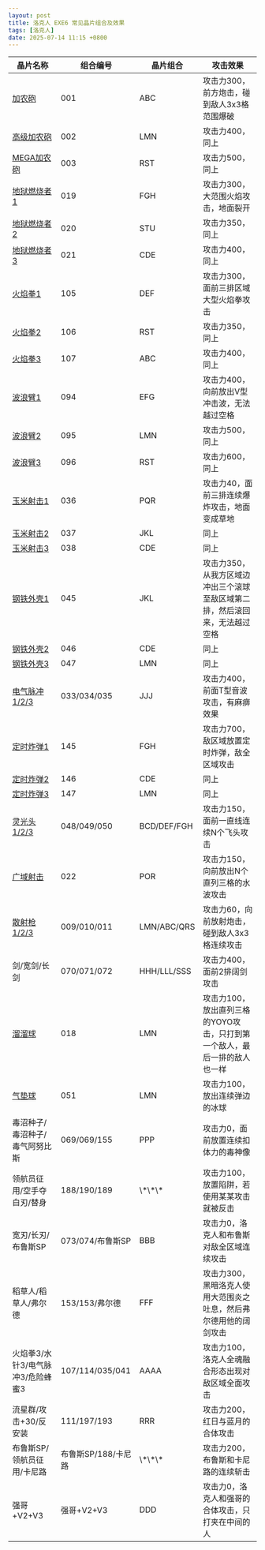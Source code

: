 ```yaml
---
layout: post
title: 洛克人 EXE6 常见晶片组合及效果
tags: [洛克人]
date: 2025-07-14 11:15 +0800
---
```


<table>
    <thead>
        <tr>
            <th>晶片名称</th>
            <th>组合编号</th>
            <th>晶片组合</th>
            <th>攻击效果</th>
        </tr>
    </thead>
    <tbody>
        <tr>
            <td><a href="/2025/07/14/mega-man-exe-6-chip-source/#no001加农砲キャノンcannon">加农砲</a></td>
            <td>001</td>
            <td>ABC</td>
            <td>攻击力300，前方炮击，碰到敌人3x3格范围爆破</td>
        </tr>
        <tr>
            <td><a href="/2025/07/14/mega-man-exe-6-chip-source/#no002高级加农砲ハイキャノンhicannon">高级加农砲</a></td>
            <td>002</td>
            <td>LMN</td>
            <td>攻击力400，同上</td>
        </tr>
        <tr>
            <td><a href="/2025/07/14/mega-man-exe-6-chip-source/#no003mega加农砲メガキャノンm-cannon">MEGA加农砲</a></td>
            <td>003</td>
            <td>RST</td>
            <td>攻击力500，同上</td>
        </tr>
        <tr>
            <td><a href="/2025/07/14/mega-man-exe-6-chip-source/#no019地狱燃烧者1ヘルズバーナー１firebrn1">地狱燃烧者1</a></td>
            <td>019</td>
            <td>FGH</td>
            <td>攻击力300，大范围火焰攻击，地面裂开</td>
        </tr>
        <tr>
            <td><a href="/2025/07/14/mega-man-exe-6-chip-source/#no020地狱燃烧者2ヘルズバーナー２firebrn2">地狱燃烧者2</a></td>
            <td>020</td>
            <td>STU</td>
            <td>攻击力350，同上</td>
        </tr>
        <tr>
            <td><a href="/2025/07/14/mega-man-exe-6-chip-source/#no021地狱燃烧者3ヘルズバーナー３firebrn3">地狱燃烧者3</a></td>
            <td>021</td>
            <td>CDE</td>
            <td>攻击力400，同上</td>
        </tr>
        <tr>
            <td><a href="/2025/07/14/mega-man-exe-6-chip-source/#no021地狱燃烧者3ヘルズバーナー３firebrn3">火焰拳1</a></td>
            <td>105</td>
            <td>DEF</td>
            <td>攻击力300，面前三排区域大型火焰拳攻击</td>
        </tr>
        <tr>
            <td><a href="/2025/07/14/mega-man-exe-6-chip-source/#no021地狱燃烧者3ヘルズバーナー３firebrn3">火焰拳2</a></td>
            <td>106</td>
            <td>RST</td>
            <td>攻击力350，同上</td>
        </tr>
        <tr>
            <td><a href="/2025/07/14/mega-man-exe-6-chip-source/#no021地狱燃烧者3ヘルズバーナー３firebrn3">火焰拳3</a></td>
            <td>107</td>
            <td>ABC</td>
            <td>攻击力400，同上</td>
        </tr>
        <tr>
            <td><a href="/2025/07/14/mega-man-exe-6-chip-source/#no094波浪臂1ウェーブアーム１wavearm1">波浪臂1</a></td>
            <td>094</td>
            <td>EFG</td>
            <td>攻击力400，向前放出V型冲击波，无法越过空格</td>
        </tr>
        <tr>
            <td><a href="/2025/07/14/mega-man-exe-6-chip-source/#no095波浪臂2ウェーブアーム２wavearm2">波浪臂2</a></td>
            <td>095</td>
            <td>LMN</td>
            <td>攻击力500，同上</td>
        </tr>
        <tr>
            <td><a href="/2025/07/14/mega-man-exe-6-chip-source/#no096波浪臂3ウェーブアーム３wavearm3">波浪臂3</a></td>
            <td>096</td>
            <td>RST</td>
            <td>攻击力600，同上</td>
        </tr>
        <tr>
            <td><a href="/2025/07/14/mega-man-exe-6-chip-source/#no036玉米射击1コーンショット１cornsht1">玉米射击1</a></td>
            <td>036</td>
            <td>PQR</td>
            <td>攻击力40，面前三排连续爆炸攻击，地面变成草地</td>
        </tr>
        <tr>
            <td><a href="/2025/07/14/mega-man-exe-6-chip-source/#no037玉米射击2コーンショット２cornsht2">玉米射击2</a></td>
            <td>037</td>
            <td>JKL</td>
            <td>同上</td>
        </tr>
        <tr>
            <td><a href="/2025/07/14/mega-man-exe-6-chip-source/#no038玉米射击3コーンショット３cornsht3">玉米射击3</a></td>
            <td>038</td>
            <td>CDE</td>
            <td>同上</td>
        </tr>
        <tr>
            <td><a href="/2025/07/14/mega-man-exe-6-chip-source/#no045钢铁外壳1アイアンシェル１ironshl1">钢铁外壳1</a></td>
            <td>045</td>
            <td>JKL</td>
            <td>攻击力350，从我方区域边冲出三个滚球至敌区域第二排，然后滚回来，无法越过空格</td>
        </tr>
        <tr>
            <td><a href="/2025/07/14/mega-man-exe-6-chip-source/#no046钢铁外壳2アイアンシェル２ironshl2">钢铁外壳2</a></td>
            <td>046</td>
            <td>CDE</td>
            <td>同上</td>
        </tr>
        <tr>
            <td><a href="/2025/07/14/mega-man-exe-6-chip-source/#no047钢铁外壳3アイアンシェル３ironshl3">钢铁外壳3</a></td>
            <td>047</td>
            <td>LMN</td>
            <td>同上</td>
        </tr>
        <tr>
            <td><a href="/2025/07/14/mega-man-exe-6-chip-source/#no033电气脉冲1エレキパルス１elcpuls1">电气脉冲1/2/3</a></td>
            <td>033/034/035</td>
            <td>JJJ</td>
            <td>攻击力400，前面T型音波攻击，有麻痹效果</td>
        </tr>
        <tr>
            <td><a href="/2025/07/14/mega-man-exe-6-chip-source/#no145定时炸弹1カウントボム１timebom1">定时炸弹1</a></td>
            <td>145</td>
            <td>FGH</td>
            <td>攻击力700，敌区域放置定时炸弹，敌全区域攻击</td>
        </tr>
        <tr>
            <td><a href="/2025/07/14/mega-man-exe-6-chip-source/#no146定时炸弹2カウントボム２timebom2">定时炸弹2</a></td>
            <td>146</td>
            <td>CDE</td>
            <td>同上</td>
        </tr>
        <tr>
            <td><a href="/2025/07/14/mega-man-exe-6-chip-source/#no147定时炸弹3カウントボム３timebom3">定时炸弹3</a></td>
            <td>147</td>
            <td>LMN</td>
            <td>同上</td>
        </tr>
        <tr>
            <td><a href="/2025/07/14/mega-man-exe-6-chip-source/#no048灵光头1オーラヘッド１aurahed1">灵光头1/2/3</a></td>
            <td>048/049/050</td>
            <td>BCD/DEF/FGH</td>
            <td>攻击力150，面前一直线连续N个飞头攻击</td>
        </tr>
        <tr>
            <td><a href="/2025/07/14/mega-man-exe-6-chip-source/#no022广域射击ワイドショットwidesht">广域射击</a></td>
            <td>022</td>
            <td>POR</td>
            <td>攻击力150，向前放出N个直列三格的水波攻击</td>
        </tr>
        <tr>
            <td><a href="/2025/07/14/mega-man-exe-6-chip-source/#no009散射枪1スプレッドガン１spreadr1">散射枪1/2/3</a></td>
            <td>009/010/011</td>
            <td>LMN/ABC/QRS</td>
            <td>攻击力60，向前放射炮击，碰到敌人3x3格连续攻击</td>
        </tr>
        <tr>
            <td>剑/宽剑/长剑</td>
            <td>070/071/072</td>
            <td>HHH/LLL/SSS</td>
            <td>攻击力400，面前2排阔剑攻击</td>
        </tr>
        <tr>
            <td><a href="/2025/07/14/mega-man-exe-6-chip-source/#no018溜溜球ヨーヨーyoyo">溜溜球</a></td>
            <td>018</td>
            <td>LMN</td>
            <td>攻击力100，放出直列三格的YOYO攻击，只打到第一个敌人，最后一排的敌人也一样</td>
        </tr>
        <tr>
            <td><a href="/2025/07/14/mega-man-exe-6-chip-source/#no051气垫球エアホッケーairhocky">气垫球</a></td>
            <td>051</td>
            <td>LMN</td>
            <td>攻击力100，放出连续弹边的冰球</td>
        </tr>
        <tr>
            <td>毒沼种子/毒沼种子/毒气阿努比斯</td>
            <td>069/069/155</td>
            <td>PPP</td>
            <td>攻击力0，面前放置连续扣体力的毒神像</td>
        </tr>
        <tr>
            <td>领航员征用/空手夺白刃/替身</td>
            <td>188/190/189</td>
            <td>\*\*\*</td>
            <td>攻击力100，放置陷阱，若使用某某攻击就被反击</td>
        </tr>
        <tr>
            <td>宽刃/长刃/布鲁斯SP</td>
            <td>073/074/布鲁斯SP</td>
            <td>BBB</td>
            <td>攻击力0，洛克人和布鲁斯对敌全区域连续攻击</td>
        </tr>
        <tr>
            <td>稻草人/稻草人/弗尔德</td>
            <td>153/153/弗尔德</td>
            <td>FFF</td>
            <td>攻击力300，黑暗洛克人使用大范围炎之吐息，然后弗尔德用他的阔剑攻击</td>
        </tr>
        <tr>
            <td>火焰拳3/水针3/电气脉冲3/危险蜂蜜3</td>
            <td>107/114/035/041</td>
            <td>AAAA</td>
            <td>攻击力100，洛克人全魂融合形态出现对敌区域全面攻击</td>
        </tr>
        <tr>
            <td>流星群/攻击+30/反安装</td>
            <td>111/197/193</td>
            <td>RRR</td>
            <td>攻击力200，红日与蓝月的合体攻击</td>
        </tr>
        <tr>
            <td>布鲁斯SP/领航员征用/卡尼路</td>
            <td>布鲁斯SP/188/卡尼路</td>
            <td>\*\*\*</td>
            <td>攻击力200，布鲁斯和卡尼路的连续斩击</td>
        </tr>
        <tr>
            <td>强哥+V2+V3</td>
            <td>强哥+V2+V3</td>
            <td>DDD</td>
            <td>攻击力0，洛克人和强哥的合体攻击，只打夹在中间的人</td>
        </tr>
    </tbody>
</table>